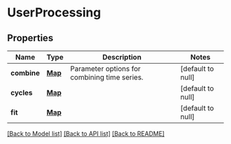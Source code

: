 # UserProcessing
## Properties

Name | Type | Description | Notes
------------ | ------------- | ------------- | -------------
**combine** | [**Map**](object.md) | Parameter options for combining time series. | [default to null]
**cycles** | [**Map**](object.md) |  | [default to null]
**fit** | [**Map**](object.md) |  | [default to null]

[[Back to Model list]](../README.md#documentation-for-models) [[Back to API list]](../README.md#documentation-for-api-endpoints) [[Back to README]](../README.md)

